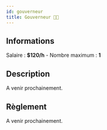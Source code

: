 ```yaml
---
id: gouverneur
title: Gouverneur 🧑🏻
---
```


## Informations
Salaire : **$120/h** - Nombre maximum : **1**

## Description
A venir prochainement.

## Règlement
A venir prochainement.